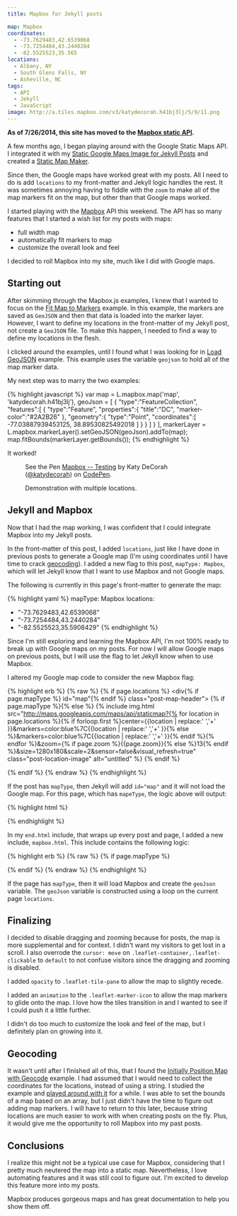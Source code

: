 ```yaml
---
title: Mapbox for Jekyll posts

map: Mapbox
coordinates:
  - -73.7629483,42.6539068
  - -73.7254484,43.2440284
  - -82.5525523,35.565
locations:
  - Albany, NY
  - South Glens Falls, NY
  - Asheville, NC
tags:
  - API
  - Jekyll
  - JavaScript
image: http://a.tiles.mapbox.com/v3/katydecorah.h41bj3lj/5/9/11.png
---
```


**As of 7/26/2014, this site has moved to the [Mapbox static API](/code/static-mapbox-for-jekyll/).**

A few months ago, I began playing around with the Google Static Maps API. I integrated it with my [Static Google Maps Image for Jekyll Posts]({{site.url}}/code/google-maps-images-api-for-jekyll/) and created a [Static Map Maker](http://staticmapmaker.com).

Since then, the Google maps have worked great with my posts. All I need to do is add `locations` to my front-matter and Jekyll logic handles the rest. It was sometimes annoying having to fiddle with the `zoom` to make all of the map markers fit on the map, but other than that Google maps worked.

I started playing with the [Mapbox](https://www.mapbox.com) API this weekend. The API has so many features that I started a wish list for my posts with maps:

- full width map
- automatically fit markers to map
- customize the overall look and feel

I decided to roll Mapbox into my site, much like I did with Google maps.

## Starting out

After skimming through the Mapbox.js examples, I knew that I wanted to focus on the [Fit Map to Markers](https://www.mapbox.com/mapbox.js/example/v1.0.0/fit-map-to-markers/) example. In this example, the markers are saved as `GeoJSON` and then that data is loaded into the marker layer. However, I want to define my locations in the front-matter of my Jekyll post, not create a `GeoJSON` file. To make this happen, I needed to find a way to define my locations in the flesh.

I clicked around the examples, until I found what I was looking for in [Load GeoJSON](https://www.mapbox.com/mapbox.js/example/v1.0.0/load-geojson/) example. This example uses the variable `geojson` to hold all of the map marker data.

My next step was to marry the two examples:

{% highlight javascript %}
var map = L.mapbox.map('map', 'katydecorah.h41bj3lj'),
geoJson = [
{
"type":"FeatureCollection",
"features":[
{
"type":"Feature",
"properties":{
"title":"DC",
"marker-color":"#2A2B26"
},
"geometry":{
"type":"Point",
"coordinates":[
-77.03887939453125,
38.89530825492018
]
}
}
]
}
],
markerLayer = L.mapbox.markerLayer().setGeoJSON(geoJson).addTo(map);
map.fitBounds(markerLayer.getBounds());
{% endhighlight %}

It worked!

<figure>
<p data-height="350" data-theme-id="97" data-slug-hash="4d4fc4b2cb6a777aa6f015813cc41ad4" data-default-tab="result" class='codepen'>See the Pen <a href='http://codepen.io/katydecorah/pen/4d4fc4b2cb6a777aa6f015813cc41ad4'>Mapbox -- Testing</a> by Katy DeCorah (<a href='http://codepen.io/katydecorah'>@katydecorah</a>) on <a href='http://codepen.io'>CodePen</a>.</p>
<figcaption>Demonstration with multiple locations.</figcaption>
</figure>

## Jekyll and Mapbox

Now that I had the map working, I was confident that I could integrate Mapbox into my Jekyll posts.

In the front-matter of this post, I added `locations`, just like I have done in previous posts to generate a Google map (I'm using coordinates until I have time to crack [geocoding](#geocoding)). I added a new flag to this post, `mapType: Mapbox`, which will let Jekyll know that I want to use Mapbox and not Google maps.

The following is currently in this page's front-matter to generate the map:

{% highlight yaml %}
mapType: Mapbox
locations:

- "-73.7629483,42.6539068"
- "-73.7254484,43.2440284"
- "-82.5525523,35.5908429"
  {% endhighlight %}

Since I'm still exploring and learning the Mapbox API, I'm not 100% ready to break up with Google maps on my posts. For now I will allow Google maps on previous posts, but I will use the flag to let Jekyll know when to use Mapbox.

I altered my Google map code to consider the new Mapbox flag:

{% highlight erb %}
{% raw %}
{% if page.locations %}
<div{% if page.mapType %} id="map"{% endif %} class="post-map-header">
{% if page.mapType %}{% else %}
{% include img.html src="http://maps.googleapis.com/maps/api/staticmap?{% for location in page.locations %}{% if forloop.first %}center={{location | replace:' ','+' }}&amp;markers=color:blue%7C{{location | replace:' ','+' }}{% else %}&amp;markers=color:blue%7C{{location | replace:' ','+' }}{% endif %}{% endfor %}&amp;zoom={% if page.zoom %}{{page.zoom}}{% else %}13{% endif %}&amp;size=1280x180&amp;scale=2&amp;sensor=false&amp;visual_refresh=true" class="post-location-image" alt="untitled" %}
{% endif %}

</div>
{% endif %}
{% endraw %}
{% endhighlight %}

If the post has `mapType`, then Jekyll will add `id="map"` and it will not load the Google map. For this page, which has `mapeType`, the logic above will output:

{% highlight html %}

<div id="map" class="post-map-header"></div>
{% endhighlight %}

In my `end.html` include, that wraps up every post and page, I added a new include, `mapbox.html`. This include contains the following logic:

{% highlight erb %}
{% raw %}
{% if page.mapType %}

<link href='//api.tiles.mapbox.com/mapbox.js/v1.6.1/mapbox.css' rel='stylesheet' />
<script src='//api.tiles.mapbox.com/mapbox.js/v1.6.1/mapbox.js'></script>
<script>
var geoJson = [{"type":"FeatureCollection","features":[{% for location in page.locations %}{"type":"Feature","properties":{"marker-color":"#2A2B26"},"geometry":{"type":"Point","coordinates":[{{location}}]}}{% if forloop.last == false %},{% endif %}{% endfor %}]}],
map = L.mapbox.map('map', 'katydecorah.h41bj3lj',{zoomControl: false}),
markerLayer = L.mapbox.markerLayer().setGeoJSON(geoJson).addTo(map);
map.fitBounds(markerLayer.getBounds());
map.dragging.disable();
map.touchZoom.disable();
map.doubleClickZoom.disable();
map.scrollWheelZoom.disable();
if (map.tap) map.tap.disable();
</script>
{% endif %}
{% endraw %}
{% endhighlight %}

If the page has `mapType`, then it will load Mapbox and create the `geoJson` variable. The `geoJson` variable is constructed using a loop on the current page `locations`.

## Finalizing

I decided to disable dragging and zooming because for posts, the map is more supplemental and for context. I didn't want my visitors to get lost in a scroll. I also overrode the `cursor: move` on `.leaflet-container,.leaflet-clickable` to `default` to not confuse visitors since the dragging and zooming is disabled.

I added `opacity` to `.leaflet-tile-pane` to allow the map to slightly recede.

I added an `animation` to the `.leaflet-marker-icon` to allow the map markers to glide onto the map. I love how the tiles transition in and I wanted to see if I could push it a little further.

I didn't do too much to customize the look and feel of the map, but I definitely plan on growing into it.

## Geocoding

It wasn't until after I finished all of this, that I found the [Initially Position Map with Geocode](https://www.mapbox.com/mapbox.js/example/v1.0.0/map-center-geocoding/) example. I had assumed that I would need to collect the coordinates for the locations, instead of using a string. I studied the example and [played around with it](http://codepen.io/katydecorah/pen/0cdd2d7e848c2511e6263ec68bd3f68b) for a while. I was able to set the bounds of a map based on an array, but I just didn't have the time to figure out adding map markers. I will have to return to this later, because string locations are much easier to work with when creating posts on the fly. Plus, it would give me the opportunity to roll Mapbox into my past posts.

## Conclusions

I realize this might not be a typical use case for Mapbox, considering that I pretty much neutered the map into a static map. Nevertheless, I love automating features and it was still cool to figure out. I'm excited to develop this feature more into my posts.

Mapbox produces gorgeous maps and has great documentation to help you show them off.
